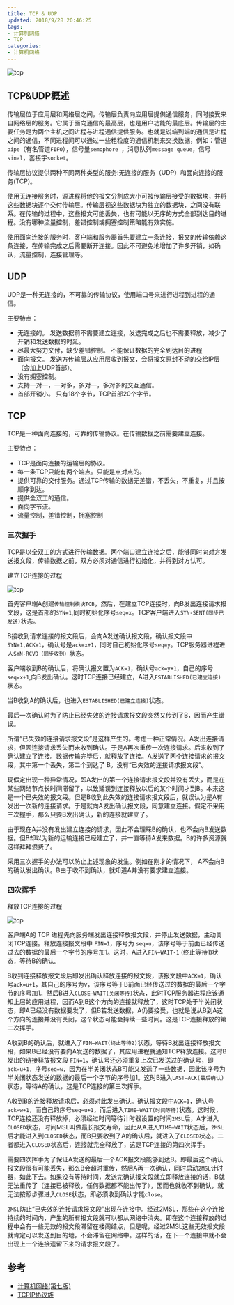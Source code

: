 ```yaml
---
title: TCP & UDP
updated: 2018/9/28 20:46:25
tags:
- 计算机网络
- TCP
categories:
- 计算机网络
---
```


![tcp](http://ww1.sinaimg.cn/large/006QFgWMgy1fwcn7lnlrgj32l61k3kjl.jpg)

## TCP&UDP概述

传输层位于应用层和网络层之间，传输层负责向应用层提供通信服务，同时接受来自网络层的服务。它属于面向通信的最高层，也是用户功能的最底层。传输层的主要任务是为两个主机之间进程与进程通信提供服务。也就是说端到端的通信是进程之间的通信，不同进程间可以通过一些粗粒度的通信机制来交换数据，例如：管道`pipe`（有名管道`FIFO`），信号量`semophore `，消息队列`message queue`，信号`sinal`，套接字`socket`。

传输层协议提供两种不同两种类型的服务:无连接的服务（UDP）和面向连接的服务(TCP)。

<!-- more --> 

使用无连接服务时，源进程将他的报文分割成大小可被传输层接受的数据块，并将这些数据块逐个交付传输层。传输层视这些数据块为独立的数据块，之间没有联系。在传输的过程中，这些报文可能丢失，也有可能以无序的方式全部到达目的进程。没有哪种流量控制，差错控制或拥塞控制策略能有效实施。

使用面向连接的服务时，客户端和服务器首先要建立一条连接，报文的传输依赖这条连接，在传输完成之后需要断开连接。因此不可避免地增加了许多开销，如确认，流量控制，连接管理等。


## UDP

UDP是一种无连接的，不可靠的传输协议，使用端口号来进行进程到进程的通信。

主要特点：
* 无连接的。 发送数据前不需要建立连接，发送完成之后也不需要释放，减少了开销和发送数据的时延。
* 尽最大努力交付，缺少差错控制。 不能保证数据的完全到达目的进程
* 面向报文。 发送方传输层从应用层收到报文，会将报文原封不动的交给IP层（会加上UDP首部）。
* 没有拥塞控制。
* 支持一对一，一对多，多对一，多对多的交互通信。
* 首部开销小。 只有18个字节，TCP首部20个字节。

## TCP

TCP是一种面向连接的，可靠的传输协议。在传输数据之前需要建立连接。

主要特点：
* TCP是面向连接的运输层的协议。
* 每一条TCP只能有两个端点。只能是点对点的。
* 提供可靠的交付服务。通过TCP传输的数据无差错，不丢失，不重复，并且按顺序到达。
* 提供全双工的通信。
* 面向字节流。
* 流量控制，差错控制，拥塞控制


### 三次握手

TCP是以全双工的方式进行传输数据。两个端口建立连接之后，能够同时向对方发送报文段，传输数据之前，双方必须对通信进行初始化，并得到对方认可。

建立TCP连接的过程

![tcp](http://ww1.sinaimg.cn/large/006QFgWMgy1fwcn8augspj30qa0dy0tu.jpg)

首先客户端A创建`传输控制模块TCB`，然后，在建立TCP连接时，向B发出连接请求报文段，这是首部的`SYN=1`,同时初始化序号`seq=x`。TCP客户端进入`SYN-SENT(同步已发送)`状态。

B接收到请求连接的报文段后，会向A发送确认报文段，确认报文段中`SYN=1,ACK=1`，确认号是`ack=x+1`，同时自己初始化序号`seq=y`。TCP服务器进程进人`SYN-RCVD（同步收到）`状态。

客户端收到B的确认后，将确认报文置为`ACK=1`，确认号`ack=y+1`，自己的序号`seq=x+1`,向B发出确认。这时TCP连接已经建立，A进入`ESTABLISHED(已建立连接)`状态。

当B收到A的确认后，也进入`ESTABLISHED(已建立连接)`状态。

最后一次确认时为了防止已经失效的连接请求报文段突然又传到了B，因而产生错误。

所谓“已失效的连接请求报文段”是这样产生的。考虑一种正常情况。A发出连接请求，但因连接请求丢失而未收到确认。于是A再次重传一次连接请求。后来收到了确认建立了连接。数据传输完毕后，就释放了连接。A发送了两个连接请求的报文段，其中第一个丢失，第二个到达了 B。没有“已失效的连接请求报文段”。

现假定出现一种异常情况，即A发出的第一个连接请求报文段并没有丢失，而是在某些网络节点长时间滞留了，以致延误到连接释放以后的某个时间才到B。本来这是一个已失效的报文段。但是B收到此失效的连接请求报文段后，就误认为是A有发出一次新的连接请求。于是就向A发出确认报文段，同意建立连接。假定不采用三次握手，那么只要B发出确认，新的连接就建立了。

由于现在A并没有发出建立连接的请求，因此不会理睬B的确认，也不会向B发送数据。但B却以为新的运输连接已经建立了，并一直等待A发来数据。B的许多资源就这样拜拜浪费了。

采用三次握手的办法可以防止上述现象的发生。例如在刚才的情况下， A不会向B的确认发出确认。B由于收不到确认，就知道A并没有要求建立连接。

### 四次挥手

释放TCP连接的过程

![tcp](http://ww1.sinaimg.cn/large/006QFgWMgy1fwcn8y6s1qj30r10gzabn.jpg)

客户端A的 TCP 进程先向服务端发出连接释放报文段，并停止发送数据，主动关闭TCP连接。释放连接报文段中 `FIN=1`，序号为 `seq=u`，该序号等于前面已经传送过去的数据的最后一个字节的序号加1。这时，A进入`FIN—WAIT-1` (终止等待1)状态，等待B的确认。

B收到连接释放报文段后即发出确认释放连接的报文段，该报文段中`ACK=1`，确认号`ack=u+1`，其自己的序号为v，该序号等于B前面已经传送过的数据的最后一个字节的序号加1。然后B进入`CLOSE—WAIT(关闭等待)`状态，此时TCP服务器进程应该通知上层的应用进程，因而A到B这个方向的连接就释放了，这时TCP处于半关闭状态，即A已经没有数据要发了，但B若发送数据，A仍要接受，也就是说从B到A这个方向的连接并没有关闭，这个状态可能会持续一些时间。这是TCP连接释放的第二次挥手。

A收到B的确认后，就进入了`FIN—WAIT(终止等待2)`状态，等待B发出连接释放报文段，如果B已经没有要向A发送的数据了，其应用进程就通知TCP释放连接。这时B发出的链接释放报文段 `FIN=1`，确认号还必须重复上次已发送过的确认号，即`ack=u+1`，序号`seq=w`，因为在半关闭状态B可能又发送了一些数据，因此该序号为半关闭状态发送的数据的最后一个字节的序号加1。这时B进入`LAST—ACK(最后确认)`状态，等待A的确认，这是TCP连接的第三次挥手。

A收到B的连接释放请求后，必须对此发出确认。确认报文段中`ACK=1`，确认号`ack=w+1`，而自己的序号`seq=u+1`，而后进入`TIME—WAIT(时间等待)`状态。这时候，TCP连接还没有释放掉，必须经过时间等待计时器设置的时间`2MSL`后，A才进入`CLOSED`状态，时间MSL叫做最长报文寿命，因此从A进入`TIME—WAIT`状态后，`2MSL`后才能进入到`CLOSED`状态，而B只要收到了A的确认后，就进入了`CLOSED`状态。二者都进入`CLOSED`状态后，连接就完全释放了，这是TCP连接的第四次挥手。

需要四次挥手为了保证A发送的最后一个ACK报文段能够到达B。即最后这个确认报文段很有可能丢失，那么B会超时重传，然后A再一次确认，同时启动`2MSL`计时器，如此下去。如果没有等待时间，发送完确认报文段就立即释放连接的话，B就无法重传了（连接已被释放，任何数据都不能出传了），因而也就收不到确认，就无法按照步骤进入`CLOSE`状态，即必须收到确认才能`close`。

`2MSL`防止“已失效的连接请求报文段”出现在连接中。经过2MSL，那些在这个连接持续的时间内，产生的所有报文段就可以都从网络中消失。即在这个连接释放的过程中会有一些无效的报文段滞留在楼阁结点，但是呢，经过2MSL这些无效报文段就肯定可以发送到目的地，不会滞留在网络中。这样的话，在下一个连接中就不会出现上一个连接遗留下来的请求报文段了。


## 参考
- [计算机网络(第七版)](https://book.douban.com/subject/26960678/)
- [TCPIP协议族](https://book.douban.com/subject/5386194/)